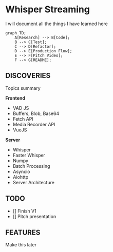 # Whisper Streaming

I will document all the things I have learned here

```mermaid
graph TD;
    A[Research] --> B[Code];
    B --> C[Test];
    C --> D[Refactor];
    D --> E[Production Flow];
    E --> F[Pitch Video];
    F --> G[README];
```

## DISCOVERIES

Topics summary

**Frontend**
- VAD JS
- Buffers, Blob, Base64
- Fetch API
- Media Recorder API
- VueJS

**Server**
- Whisper 
- Faster Whisper
- Numpy
- Batch Processing
- Asyncio
- Aiohttp
- Server Architecture

## TODO
- [] Finish V1
- [] Pitch presentation

## FEATURES

Make this later

